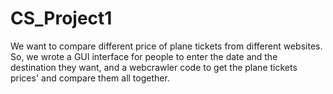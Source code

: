 # CS_Project1
We want to compare different price of plane tickets from different websites. So, we wrote a GUI interface for people to enter the date and the destination they want, and a webcrawler code to get the plane tickets prices' and compare them all together. 

